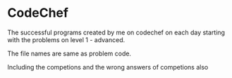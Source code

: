 # CodeChef
The successful programs created by me on codechef on each day starting with the problems on level 1 - advanced.

The file names are same as problem code.

Including the competions and the wrong answers of competions also
